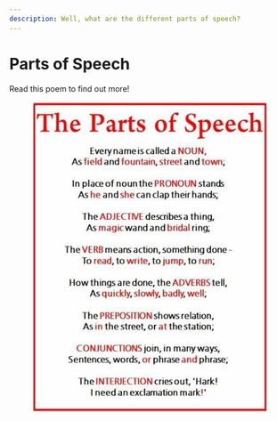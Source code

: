 ```yaml
---
description: Well, what are the different parts of speech?
---
```


# Parts of Speech

Read this poem to find out more!

<figure><img src="../../../../.gitbook/assets/image (4).png" alt=""><figcaption></figcaption></figure>
